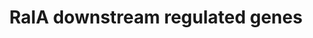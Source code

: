 ---
annotations:
- id: PW:0000158
  parent: signaling pathway
  type: Pathway Ontology
  value: Ras family mediated signaling pathway
- id: DOID:8552
  parent: disease of cellular proliferation
  type: Disease Ontology
  value: chronic myeloid leukemia
authors:
- Mkutmon
description: Downstream genes of RalA signaling pathways, including the Rac-family
  GTPase-activating protein RLIP (also known as RLIP76 and ralA binding protein 1
  (RALBP1)), CDC42(cell division cycle 42), RAC1 (ras-related C3 botulinum toxin substrate
  1), RAC2, RAC3, the Y-box transcription factor ZO-1-associated nucleic acidbinding
  protein (ZONAB, also known as cold shock domain protein A (CSDA)), and two subunits
  of the exocyst complex, SEC5 (also known as exocyst complex component 2 (EXOC2))
  and EXO84 (also known as EXOC8), which are involved in regulating cell proliferation,
  apoptosis and migration
last-edited: 2015-06-30
organisms:
- Bos taurus
redirect_from:
- /index.php/Pathway:WP3268
- /instance/WP3268
- /instance/WP3268_r80913
revision: r80913
schema-jsonld:
- '@context': https://schema.org/
  '@id': https://wikipathways.github.io/pathways/WP3268.html
  '@type': Dataset
  creator:
    '@type': Organization
    name: WikiPathways
  description: Downstream genes of RalA signaling pathways, including the Rac-family
    GTPase-activating protein RLIP (also known as RLIP76 and ralA binding protein
    1 (RALBP1)), CDC42(cell division cycle 42), RAC1 (ras-related C3 botulinum toxin
    substrate 1), RAC2, RAC3, the Y-box transcription factor ZO-1-associated nucleic
    acidbinding protein (ZONAB, also known as cold shock domain protein A (CSDA)),
    and two subunits of the exocyst complex, SEC5 (also known as exocyst complex component
    2 (EXOC2)) and EXO84 (also known as EXOC8), which are involved in regulating cell
    proliferation, apoptosis and migration
  keywords:
  - CDC42
  - CSDA
  - EXOC2
  - EXOC8
  - HRAS
  - NRAS
  - RAC1
  - RAC2
  - RAC3
  - RALA
  - RALBP1
  license: CC0
  name: RalA downstream regulated genes
seo: CreativeWork
title: RalA downstream regulated genes
wpid: WP3268
---
